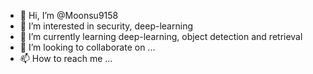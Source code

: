 - 👋 Hi, I’m @Moonsu9158
- 👀 I’m interested in security, deep-learning
- 🌱 I’m currently learning deep-learning, object detection and retrieval
- 💞️ I’m looking to collaborate on ...
- 📫 How to reach me ...

<!---
Moonsu9158/Moonsu9158 is a ✨ special ✨ repository because its `README.md` (this file) appears on your GitHub profile.
You can click the Preview link to take a look at your changes.
--->
